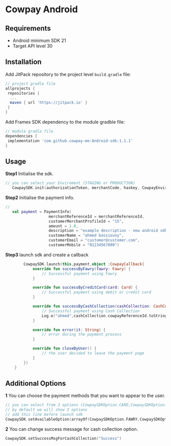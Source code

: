 # Cowpay Android


## Requirements
- Android minimum SDK 21
- Target API level 30



## Installation

Add JitPack repository to the project level `build.gradle` file:
```gradle
// project gradle file
allprojects {
 repositories {
  ...
  maven { url 'https://jitpack.io' }
 }
}
```

Add Frames SDK dependency to the module gradble file:
```gradle
// module gradle file
dependencies {
 implementation 'com.github.cowpay-me:Android-sdk:1.1.1'
}
```


## Usage



**Step1** Initialise the sdk.
```kotlin
// you can select your Enviroment (STAGING or PRODUCTION)
   CowpaySDK.init(authorizationToken, merchantCode, haskey, CowpayEnviroment.STAGING)
```

**Step2** Initialise the payment info.
```kotlin
//
   val payment = PaymentInfo(
                   merchantReferenceId = merchantReferenceId,
                   customerMerchantProfileId = "15",
                   amount = 1.0,
                   description = "example description - new android sdk",
                   customerName = "ahmed bassiouny",
                   customerEmail = "customer@customer.com",
                   customerMobile = "01234567890")
```

**Step3** launch sdk and create a callback
```kotlin
        CowpaySDK.launch(this,payment,object :CowpayCallback{
            override fun successByFawry(fawry: Fawry) {
                // Successful payment using Fawry
            }

            override fun successByCreditCard(card: Card) {
                // Successful payment using debit or credit card
            }

            override fun successByCashCollection(cashCollection: CashCollection) {
                // Successful payment using Cash Collection
                Log.e("ahmed",cashCollection.cowpayReferenceId.toString())
            }

            override fun error(it: String) {
                // error during the payment process
            }

            override fun closeByUser() {
                // the user decided to leave the payment page
            }
        })
    }
```

## Additional Options


**1** You can choose the payment methods that you want to appear to the user.
```kotlin
// you can select from 3 options (CowpaySDKOption.CARD,CowpaySDKOption.FAWRY,CowpaySDKOption.CASH_COLLECTION)
// by default we will show 3 options
// add this line before launch sdk
CowpaySDK.setAvailableOption(arrayOf(CowpaySDKOption.FAWRY,CowpaySDKOption.CASH_COLLECTION))
```

**2** You can change success message for cash collection option.
```kotlin
CowpaySDK.setSuccessMsgForCashCollection("Success")
```
